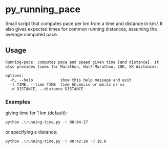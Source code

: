 # py_running_pace
Small script that computes pace per km from a time and distance in km.\\
It also gives expected times for common running distances, assuming the average computed pace.

## Usage

```
Running-pace: computes pace and speed given time [and distance]. It also provides times for Marathon, Half-Marathon, 10K, 5K distances.

options:
  -h, --help            show this help message and exit
  -t TIME, --time TIME  time hh:mm:ss or mm:ss or ss
  -d DISTANCE, --distance DISTANCE
```

### Examples
giving time for 1 km (default):
```bash
python .\running-time.py -t 00:04:17
```

or specifying a distance:
```bash
python .\running-time.py -t 00:42:24 -d 10.0 
```
